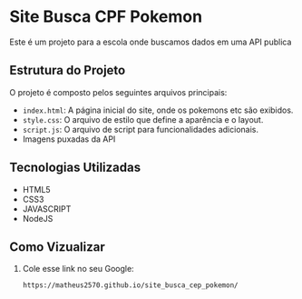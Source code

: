 # Site Busca CPF Pokemon

Este é um projeto para a escola onde buscamos dados em uma API publica

## Estrutura do Projeto

O projeto é composto pelos seguintes arquivos principais:

- `index.html`: A página inicial do site, onde os pokemons etc são exibidos.
- `style.css`: O arquivo de estilo que define a aparência e o layout.
- `script.js`:  O arquivo de script para funcionalidades adicionais.
- Imagens puxadas da API

## Tecnologias Utilizadas

- HTML5
- CSS3
- JAVASCRIPT
- NodeJS

## Como Vizualizar

1. Cole esse link no seu Google:
   ```bash
   https://matheus2570.github.io/site_busca_cep_pokemon/
